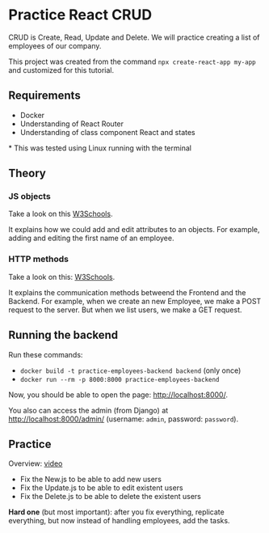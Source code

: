 # Practice React CRUD

CRUD is Create, Read, Update and Delete. We will practice creating a list of employees of our company.

This project was created from the command `npx create-react-app my-app` and customized for this tutorial.

## Requirements

- Docker
- Understanding of React Router
- Understanding of class component React and states

\* This was tested using Linux running with the terminal

## Theory

### JS objects

Take a look on this [W3Schools](https://www.w3schools.com/js/js_objects.asp).

It explains how we could add and edit attributes to an objects. For example, adding and editing the first name of an employee.

### HTTP methods

Take a look on this: [W3Schools](https://www.w3schools.com/tags/ref_httpmethods.asp).

It explains the communication methods betweend the Frontend and the Backend. For example, when we create an new Employee, we make a POST request to the server. But when we list users, we make a GET request.

## Running the backend

Run these commands:

- `docker build -t practice-employees-backend backend` (only once)
- `docker run --rm -p 8000:8000 practice-employees-backend`

Now, you should be able to open the page: [http://localhost:8000/](http://localhost:8000/).

You also can access the admin (from Django) at [http://localhost:8000/admin/](http://localhost:8000/admin/) (username: `admin`, password: `password`).

## Practice

Overview: [video](https://www.loom.com/share/07fef74ab44749dd9fdd0f4e0159b376)

- Fix the New.js to be able to add new users
- Fix the Update.js to be able to edit existent users
- Fix the Delete.js to be able to delete the existent users

**Hard one** (but most important): after you fix everything, replicate everything, but now instead of handling employees, add the tasks.
